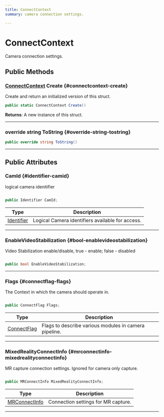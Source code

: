```yaml
---
title: ConnectContext
summary: camera connection settings. 

---
```


# ConnectContext




Camera connection settings.   





## Public Methods

### [ConnectContext](/versioned_docs/version-22-Feb-2023/unity-api/api/UnityEngine.XR.MagicLeap/MLCameraBase/UnityEngine.XR.MagicLeap.MLCameraBase.ConnectContext.md) Create {#connectcontext-create}

Create and return an initialized version of this struct. 

```csharp
public static ConnectContext Create()
```






**Returns**: A new instance of this struct.



-----------

### override string ToString {#override-string-tostring}

```csharp
public override string ToString()
```






-----------

## Public Attributes

### CamId {#identifier-camid}

logical camera idenitifier 

```csharp

public Identifier CamId;

```

| Type | Description  | 
|--|--|
| [Identifier](/versioned_docs/version-22-Feb-2023/unity-api/api/UnityEngine.XR.MagicLeap/MLCameraBase/UnityEngine.XR.MagicLeap.MLCameraBase.md#enums-identifier) | Logical Camera identifiers available for access.  |





-----------

### EnableVideoStabilization {#bool-enablevideostabilization}

Video Stabilization enable/disable, true - enable; false - disabled 

```csharp

public bool EnableVideoStabilization;

```






-----------

### Flags {#connectflag-flags}

The Context in which the camera should operate in. 

```csharp

public ConnectFlag Flags;

```

| Type | Description  | 
|--|--|
| [ConnectFlag](/versioned_docs/version-22-Feb-2023/unity-api/api/UnityEngine.XR.MagicLeap/MLCameraBase/UnityEngine.XR.MagicLeap.MLCameraBase.md#enums-connectflag) | Flags to describe various modules in camera pipeline.  |





-----------

### MixedRealityConnectInfo {#mrconnectinfo-mixedrealityconnectinfo}

MR capture connection settings. Ignored for camera only capture. 

```csharp

public MRConnectInfo MixedRealityConnectInfo;

```

| Type | Description  | 
|--|--|
| [MRConnectInfo](/versioned_docs/version-22-Feb-2023/unity-api/api/UnityEngine.XR.MagicLeap/MLCameraBase/UnityEngine.XR.MagicLeap.MLCameraBase.MRConnectInfo.md) | Connection settings for MR capture.  |





-----------


